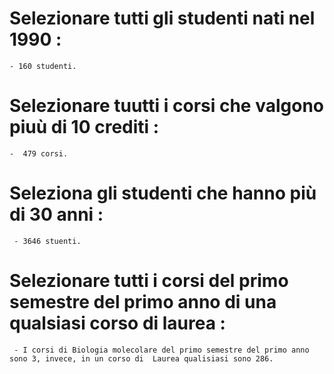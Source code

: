

# Selezionare tutti gli studenti nati nel 1990 : 
    - 160 studenti.

# Selezionare tuutti i corsi che valgono piuù di 10 crediti :
    -  479 corsi.

# Seleziona gli studenti che hanno più di 30 anni : 
     - 3646 stuenti.
    
 # Selezionare tutti i corsi del primo semestre del primo anno di una qualsiasi corso di laurea :
     - I corsi di Biologia molecolare del primo semestre del primo anno  sono 3, invece, in un corso di  Laurea qualisiasi sono 286.